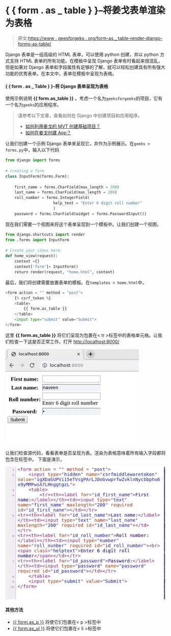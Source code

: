 # { { form . as _ table } }–将姜戈表单渲染为表格

> 原文:[https://www . geesforgeks . org/form-as _ table-render-django-forms-as-table/](https://www.geeksforgeeks.org/form-as_table-render-django-forms-as-table/)

Django 表单是一组高级的 HTML 表单，可以使用 python 创建，并以 python 方式支持 HTML 表单的所有功能。在模板中呈现 Django 表单有时看起来很混乱，但是如果对 Django 表单和字段属性有足够的了解，就可以轻松创建具有所有强大功能的优秀表单。在本文中，表单在模板中呈现为表格。

#### { { form . as _ Table } }–将 Django 表单呈现为表格

使用示例说明 **{{ form.as_table }}** 。考虑一个名为`geeksforgeeks`的项目，它有一个名为`geeks`的应用程序。

> 请参考以下文章，查看如何在 Django 中创建项目和应用程序。
> 
> *   [如何利用姜戈的 MVT 创建基础项目？](https://www.geeksforgeeks.org/how-to-create-a-basic-project-using-mvt-in-django/)
> *   [如何在姜戈创建 App？](https://www.geeksforgeeks.org/how-to-create-an-app-in-django/)

让我们创建一个示例 Django 表单来呈现它，并作为示例展示。在`geeks > forms.py`中，输入以下代码

```py
from django import forms

# creating a form 
class InputForm(forms.Form):

    first_name = forms.CharField(max_length = 200)
    last_name = forms.CharField(max_length = 200)
    roll_number = forms.IntegerField(
                     help_text = "Enter 6 digit roll number"
                     )
    password = forms.CharField(widget = forms.PasswordInput())
```

现在我们需要一个视图来将这个表单呈现到一个模板中。让我们创建一个视图，

```py
from django.shortcuts import render
from .forms import InputForm

# Create your views here.
def home_view(request):
    context ={}
    context['form']= InputForm()
    return render(request, "home.html", context)
```

最后，我们将创建需要放置表单的模板。在`templates > home.html`中，

```py
<form action = "" method = "post">
    {% csrf_token %}
    <table>
        {{ form.as_table }}
    </table>
    <input type="submit" value="Submit">
</form>
```

这里 **{{ form.as_table }}** 将它们呈现为包裹在< tr >标签中的表格单元格。让我们检查一下这是否正常工作。打开 [http://localhost:8000/](http://localhost:8000/)

![](img/73e26be1a81d42843c63fba0b09283d5.png)

让我们检查源代码，看看表单是否呈现为表。渲染为表格意味着所有输入字段都将包含在标签中。
下面是演示，

![](img/d006ea17d6a3892b0d871eef80d0d3a7.png)

#### 其他方法

*   [{{ form.as_p }}](https://www.geeksforgeeks.org/form-as_p-render-django-forms-as-paragraph/) 将使它们包裹在< p >标签中
*   [{{ form.as_ul }}](https://www.geeksforgeeks.org/form-as_ul-render-django-forms-as-list/) 将使它们包裹在< li >标签中